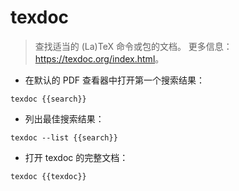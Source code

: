 # texdoc

> 查找适当的 (La)TeX 命令或包的文档。
> 更多信息：<https://texdoc.org/index.html>。

- 在默认的 PDF 查看器中打开第一个搜索结果：

`texdoc {{search}}`

- 列出最佳搜索结果：

`texdoc --list {{search}}`

- 打开 texdoc 的完整文档：

`texdoc {{texdoc}}`